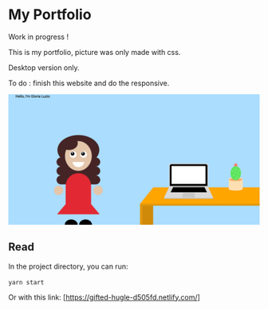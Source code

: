 # My Portfolio

Work in progress !

This is my portfolio, picture was only made with css.

Desktop version only.

To do : finish this website and do the responsive.

![](capture.png)

## Read

In the project directory, you can run:

`yarn start`

Or with this link: [https://gifted-hugle-d505fd.netlify.com/]
